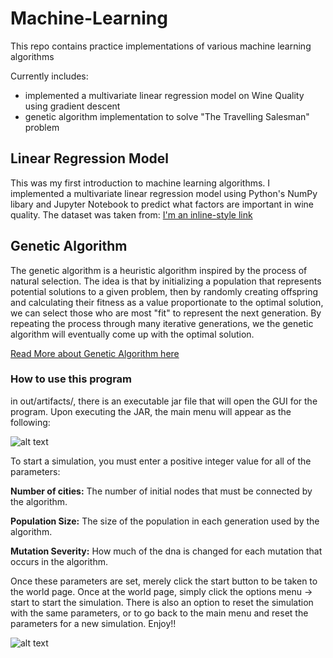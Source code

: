# Machine-Learning
This repo contains practice implementations of various machine learning algorithms

Currently includes:
* implemented a multivariate linear regression model on Wine Quality using gradient descent
* genetic algorithm implementation to solve "The Travelling Salesman" problem

## Linear Regression Model
This was my first introduction to machine learning algorithms. I implemented a multivariate linear regression model using Python's NumPy 
libary and Jupyter Notebook to predict what factors are important in wine quality. The dataset was taken from: 
[I'm an inline-style link](https://www.kaggle.com/uciml/red-wine-quality-cortez-et-al-2009)

## Genetic Algorithm
The genetic algorithm is a heuristic algorithm inspired by the process of natural selection. The 
idea is that by initializing a population that represents potential solutions to a given problem, then
by randomly creating offspring and calculating their fitness as a value proportionate to the optimal solution,
we can select those who are most "fit" to represent the next generation. By repeating the process through 
many iterative generations, we the genetic algorithm will eventually come up with the optimal solution. 

[Read More about Genetic Algorithm here](https://en.wikipedia.org/wiki/Genetic_algorithm)

### How to use this program
in out/artifacts/, there is an executable jar file that will open the GUI for the program. Upon executing the JAR, 
the main menu will appear as the following:



![alt text](https://github.com/FrankSu1996/Machine-Learning/blob/master/TSP_GeneticAlgorithm/images/mainMenu.png)


To start a simulation, you must enter a positive integer value for all of the parameters:

__Number of cities:__ The number of initial nodes that must be connected by the algorithm.

__Population Size:__ The size of the population in each generation used by the algorithm.

__Mutation Severity:__ How much of the dna is changed for each mutation that occurs in the algorithm.

Once these parameters are set, merely click the start button to be taken to the world page. Once at the world page, simply click the
options menu -> start to start the simulation. There is also an option to reset the simulation with the same parameters, or to go back
to the main menu and reset the parameters for a new simulation. Enjoy!!

![alt text](https://github.com/FrankSu1996/Machine-Learning/blob/master/TSP_GeneticAlgorithm/images/world.png)
